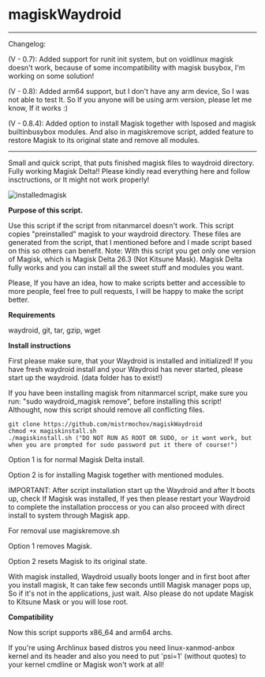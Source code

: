 # magiskWaydroid
__________________________________________________________________________________________________________________________________________________________________________________________
Changelog:

(V - 0.7): Added support for runit init system, but on voidlinux magisk doesn't work, because of some incompatibility with magisk busybox, I'm working on some solution!

(V - 0.8): Added arm64 support, but I don't have any arm device, So I was not able to test It. So If you anyone will be using arm version, please let me know, If it works :)

(V - 0.8.4): Added option to install Magisk together with lsposed and magisk builtinbusybox modules. And also in magiskremove script, added feature to restore Magisk to its original state and remove all modules.
__________________________________________________________________________________________________________________________________________________________________________________________

Small and quick script, that puts finished magisk files to waydroid directory. Fully working Magisk Delta!!
Please kindly read everything here and follow insctructions, or It might not work properly!

![installedmagisk](https://storage.googleapis.com/magiskwaydroid/installedmagisk.png)

**Purpose of this script.**

 Use this script if the script from nitanmarcel doesn't work. This script copies "preinstalled" magisk to your waydroid directory. These files are generated from the script, that I mentioned before and I made script based on this so others can benefit. 
 Note: With this script you get only one version of Magisk, which is Magisk Delta 26.3 (Not Kitsune Mask). Magisk Delta fully works and you can install all the sweet stuff and modules you want.

 Please, If you have an idea, how to make scripts better and accessible to more people, feel free to pull requests, I will be happy to make the script better.

 **Requirements**

 waydroid,
 git,
 tar,
 gzip,
 wget

 **Install instructions**
 
 First please make sure, that your Waydroid is installed and initialized!
 If you have fresh waydroid install and your Waydroid has never started, please start up the waydroid. (data folder has to exist!)

 If you have been installing magisk from nitanmarcel script, make sure you run: "sudo waydroid_magisk remove", before installing this script! Althought, now this script should remove all conflicting files.
 ```shell
git clone https://github.com/mistrmochov/magiskWaydroid
chmod +x magiskinstall.sh
./magiskinstall.sh ("DO NOT RUN AS ROOT OR SUDO, or it wont work, but when you are prompted for sudo password put it there of course!")
```
 Option 1 is for normal Magisk Delta install.

 Option 2 is for installing Magisk together with mentioned modules.


 IMPORTANT: After script installation start up the Waydroid and after It boots up, check If Magisk was installed, If yes then please restart your Waydroid to complete the installation proccess or you can also proceed with direct install to system through Magisk app.
 
 For removal use magiskremove.sh
 
 Option 1 removes Magisk.

 Option 2 resets Magisk to its original state.
 
 With magisk installed, Waydroid usually boots longer and in first boot after you install magisk, It can take few seconds untill Magisk manager pops up, So if it's not in the applications, just wait.
 Also please do not update Magisk to Kitsune Mask or you will lose root.
 
 **Compatibility**
 
 Now this script supports x86_64 and arm64 archs.
 
 If you're using Archlinux based distros you need linux-xanmod-anbox kernel and its header and also you need to put 'psi=1' (without quotes) to your kernel cmdline or Magisk won't work at all!

